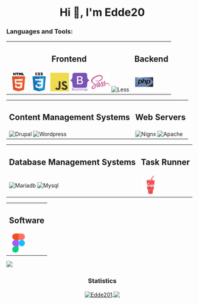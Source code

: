 <h1 align="center">Hi 👋, I'm Edde20</h1>

<h3 align="left">Languages and Tools:</h3>

<table>
  <tr>
    <th>
			<h2>Frontend</h2>
		</th>
    <th>
			<h2>Backend</h2>
		</th>
  </tr>
  <tr>
    <td>
			<img src="https://raw.githubusercontent.com/teamedwardforever/Readme-Generator/71f25dd8b98329b168142a6b782a107b75eab178/svg/Skills/Frontend/html5-original-wordmark.svg" alt="HTML"  height="50" width="50"/>
			<img src="https://raw.githubusercontent.com/teamedwardforever/Readme-Generator/71f25dd8b98329b168142a6b782a107b75eab178/svg/Skills/Frontend/css3-original-wordmark.svg" alt="Css"  height="50" width="50"/>
			<img src="https://raw.githubusercontent.com/teamedwardforever/Readme-Generator/71f25dd8b98329b168142a6b782a107b75eab178/svg/Skills/Languages/javascript-original.svg" alt="Javascript"  height="50" width="50"/>
			<img src="https://raw.githubusercontent.com/teamedwardforever/Readme-Generator/71f25dd8b98329b168142a6b782a107b75eab178/svg/Skills/Frontend/bootstrap-plain-wordmark.svg" alt="Bootstrap"  height="50" width="50"/>
			<img src="https://raw.githubusercontent.com/teamedwardforever/Readme-Generator/71f25dd8b98329b168142a6b782a107b75eab178/svg/Skills/Frontend/sass-original.svg" alt="Sass"  height="50" width="50"/>
			<img src="https://www.vectorlogo.zone/logos/lesscss/lesscss-icon.svg" alt="Less"  height="50" width="50"/>
		</td>
		<td>
			<img src="https://raw.githubusercontent.com/teamedwardforever/Readme-Generator/71f25dd8b98329b168142a6b782a107b75eab178/svg/Skills/Languages/php-original.svg" alt="PHP"  height="50" width="50"/>
		</td>
  </tr>
</table>
<table>
  <tr>
    <th>
			<h2>Content Management Systems</h2>
		</th>
    <th>
			<h2>Web Servers</h2>
		</th>
  </tr>
  <tr>
		<td>
			<img src="https://www.vectorlogo.zone/logos/drupal/drupal-icon.svg" alt="Drupal" width="" height="50" width="50"/>
			<img src="https://www.vectorlogo.zone/logos/wordpress/wordpress-icon.svg" alt="Wordpress" width="" height="50" width="50"/>
		</td>
		<td>
			<img src="https://www.vectorlogo.zone/logos/nginx/nginx-icon.svg" alt="Nignx"  height="50" width="50"/>
			<img src="https://www.vectorlogo.zone/logos/apache/apache-ar21.svg" alt="Apache" width="" height="50" width="50"/>
		</td>
  </tr>
</table>
<table>
  <tr>
    <th>
			<h2>Database Management Systems</h2>
		</th>
    <th>
			<h2>Task Runner</h2>
		</th>
  </tr>
  <tr>
		<td>
			<img src="https://www.vectorlogo.zone/logos/mariadb/mariadb-ar21.svg" alt="Mariadb" height="50" width="50"/>
			<img src="https://www.vectorlogo.zone/logos/mysql/mysql-ar21.svg" alt="Mysql"  height="50" width="50"/>
		</td>
		<td>
			<img src="https://raw.githubusercontent.com/teamedwardforever/Readme-Generator/71f25dd8b98329b168142a6b782a107b75eab178/svg/Skills/Frontend/gulp-plain.svg" alt="Gulp"  height="50" width="50"/>
		</td>
  </tr>
</table>
<table>
  <tr>
    <th>
			<h2>Software</h2>
		</th>
  </tr>
  <tr>
		<td>
			<img src="https://raw.githubusercontent.com/teamedwardforever/Readme-Generator/71f25dd8b98329b168142a6b782a107b75eab178/svg/Skills/Software/figma-icon.svg" alt="Figma"  height="50" width="50"/>
		</td>
  </tr>
</table>

<img src="https://user-images.githubusercontent.com/73097560/115834477-dbab4500-a447-11eb-908a-139a6edaec5c.gif">
<h3 align="center">Statistics</h3>

<div align="center">
	<a href="https://github.com/Edde201">
	<img align="center" height="180em" src="https://github-readme-streak-stats.herokuapp.com/?user=Edde201&theme=tokyonight" alt="Edde201" />
	<img align="center" src="http://github-profile-summary-cards.vercel.app/api/cards/profile-details?username=Edde201&theme=tokyonight" height="180em" />
</div>
